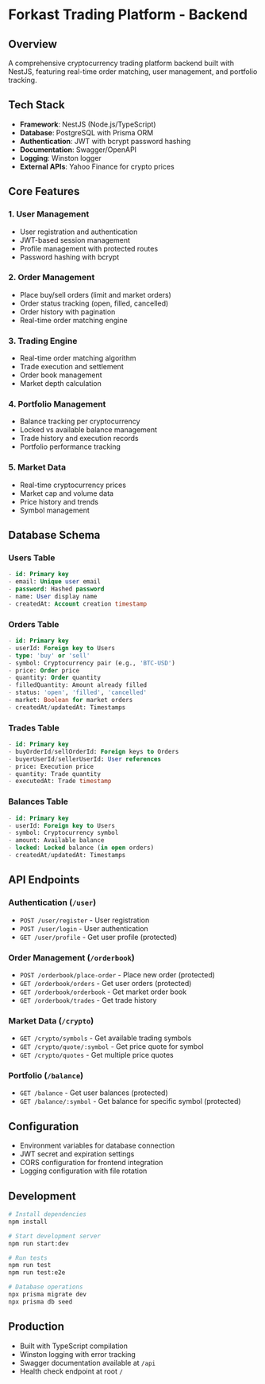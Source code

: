 # Forkast Trading Platform - Backend

## Overview
A comprehensive cryptocurrency trading platform backend built with NestJS, featuring real-time order matching, user management, and portfolio tracking.

## Tech Stack
- **Framework**: NestJS (Node.js/TypeScript)
- **Database**: PostgreSQL with Prisma ORM
- **Authentication**: JWT with bcrypt password hashing
- **Documentation**: Swagger/OpenAPI
- **Logging**: Winston logger
- **External APIs**: Yahoo Finance for crypto prices

## Core Features

### 1. User Management
- User registration and authentication
- JWT-based session management
- Profile management with protected routes
- Password hashing with bcrypt

### 2. Order Management
- Place buy/sell orders (limit and market orders)
- Order status tracking (open, filled, cancelled)
- Order history with pagination
- Real-time order matching engine

### 3. Trading Engine
- Real-time order matching algorithm
- Trade execution and settlement
- Order book management
- Market depth calculation

### 4. Portfolio Management
- Balance tracking per cryptocurrency
- Locked vs available balance management
- Trade history and execution records
- Portfolio performance tracking

### 5. Market Data
- Real-time cryptocurrency prices
- Market cap and volume data
- Price history and trends
- Symbol management

## Database Schema

### Users Table
```sql
- id: Primary key
- email: Unique user email
- password: Hashed password
- name: User display name
- createdAt: Account creation timestamp
```

### Orders Table
```sql
- id: Primary key
- userId: Foreign key to Users
- type: 'buy' or 'sell'
- symbol: Cryptocurrency pair (e.g., 'BTC-USD')
- price: Order price
- quantity: Order quantity
- filledQuantity: Amount already filled
- status: 'open', 'filled', 'cancelled'
- market: Boolean for market orders
- createdAt/updatedAt: Timestamps
```

### Trades Table
```sql
- id: Primary key
- buyOrderId/sellOrderId: Foreign keys to Orders
- buyerUserId/sellerUserId: User references
- price: Execution price
- quantity: Trade quantity
- executedAt: Trade timestamp
```

### Balances Table
```sql
- id: Primary key
- userId: Foreign key to Users
- symbol: Cryptocurrency symbol
- amount: Available balance
- locked: Locked balance (in open orders)
- createdAt/updatedAt: Timestamps
```

## API Endpoints

### Authentication (`/user`)
- `POST /user/register` - User registration
- `POST /user/login` - User authentication
- `GET /user/profile` - Get user profile (protected)

### Order Management (`/orderbook`)
- `POST /orderbook/place-order` - Place new order (protected)
- `GET /orderbook/orders` - Get user orders (protected)
- `GET /orderbook/orderbook` - Get market order book
- `GET /orderbook/trades` - Get trade history

### Market Data (`/crypto`)
- `GET /crypto/symbols` - Get available trading symbols
- `GET /crypto/quote/:symbol` - Get price quote for symbol
- `GET /crypto/quotes` - Get multiple price quotes

### Portfolio (`/balance`)
- `GET /balance` - Get user balances (protected)
- `GET /balance/:symbol` - Get balance for specific symbol (protected)

## Configuration
- Environment variables for database connection
- JWT secret and expiration settings
- CORS configuration for frontend integration
- Logging configuration with file rotation

## Development
```bash
# Install dependencies
npm install

# Start development server
npm run start:dev

# Run tests
npm run test
npm run test:e2e

# Database operations
npx prisma migrate dev
npx prisma db seed
```

## Production
- Built with TypeScript compilation
- Winston logging with error tracking
- Swagger documentation available at `/api`
- Health check endpoint at root `/`
